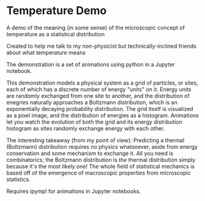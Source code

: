 # Temperature Demo
A demo of the meaning (in some sense) of the microscopic concept of temperature as a statistical distribution

Created to help me talk to my non-physicist but technically-inclined friends about what temperature means

The demonstration is a set of animations using python in a Jupyter notebook.

This demonstration models a physical system as a grid of particles, or sites, each of which has a discrete number of energy "units" on it. Energy units are randomly exchanged from one site to another, and the distribution of enegries naturally approaches a Boltzmann distribution, which is an exponentially decaying probability distribution. The grid itself is visualized as a pixel image, and the distribution of energies as a histogram. Animations let you watch the evolution of both the grid and its energy distribution histogram as sites randomly exchange energy with each other.

The interesting takeaway (from my point of view): Predicting a thermal (Boltzmann) distribution requires no physics whatsoever, aside from energy conservation and some mechanism to exchange it. All you need is combinatorics; the Boltzmann distribution is *the* thermal distribution simply because it's the most likely one! The whole field of statistical mechanics is based off of the emergence of macroscopic properties from microscopic statistics.

Requires ipympl for animations in Jupyter notebooks.
